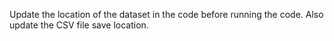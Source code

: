 Update the location of the dataset in the code before running the code.
Also update the CSV file save location.

